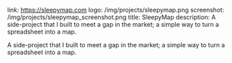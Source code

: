 link: https://sleepymap.com
logo: /img/projects/sleepymap.png
screenshot: /img/projects/sleepymap_screenshot.png
title: SleepyMap
description: A side-project that I built to meet a gap in the market; a simple way to turn a spreadsheet into a map.

A side-project that I built to meet a gap in the market; a simple way to turn a
spreadsheet into a map.

